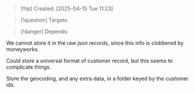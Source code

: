 
>[!tip] Created: [2025-04-15 Tue 11:23]

>[!question] Targets: 

>[!danger] Depends: 

We cannot store it in the raw json records, since this info is clobbered by moneyworks.

Could store a universal format of customer record, but this seems to complicate things.

Store the geocoding, and any extra data, in a folder keyed by the customer ids.